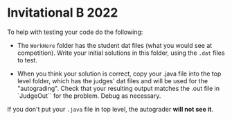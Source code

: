 # Invitational B 2022

To help with testing your code do the following:

* The `WorkHere` folder has the student dat files (what you would see at competition).  Write your initial solutions in this folder, using the `.dat` files to test.

* When you think your solution is correct, copy your .java file into the top level folder, which has the judges' dat files and will be used for the "autograding".  Check that your resulting output matches the .out file in `JudgeOut`` for the problem.  Debug as necessary.

If you don't put your `.java` file in top level, the autograder **will not see it**.


